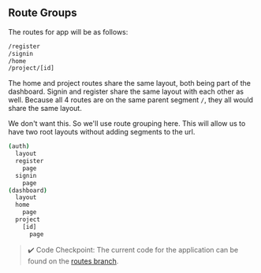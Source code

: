 ## Route Groups

The routes for app will be as follows:

```bash
/register
/signin
/home
/project/[id]
```

The home and project routes share the same layout, both being part of the dashboard. Signin and register share the same layout with each other as well. Because all 4 routes are on the same parent segment `/`, they all would share the same layout.

We don't want this. So we'll use route grouping here. This will allow us to have two root layouts without adding segments to the url.

```bash
(auth)
  layout
  register
    page
  signin
    page
(dashboard)
  layout
  home
    page
  project
    [id]
      page
```

> ✔️ Code Checkpoint: The current code for the application can be found on the [routes branch](https://github.com/Hendrixer/fullstack-app-v2-app/tree/routes).
